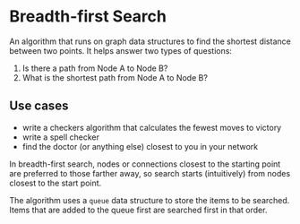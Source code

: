 # Breadth-first Search

An algorithm that runs on graph data structures to find the shortest distance between two points.
It helps answer two types of questions:

1. Is there a path from Node A to Node B?
2. What is the shortest path from Node A to Node B?

## Use cases

- write a checkers algorithm that calculates the fewest moves to victory
- write a spell checker
- find the doctor (or anything else) closest to you in your network


In breadth-first search, nodes or connections closest to the starting point are preferred to those farther away, so search starts (intuitively) from nodes closest to the start point.

The algorithm uses a `queue` data structure to store the items to be searched.
Items that are added to the queue first are searched first in that order.


